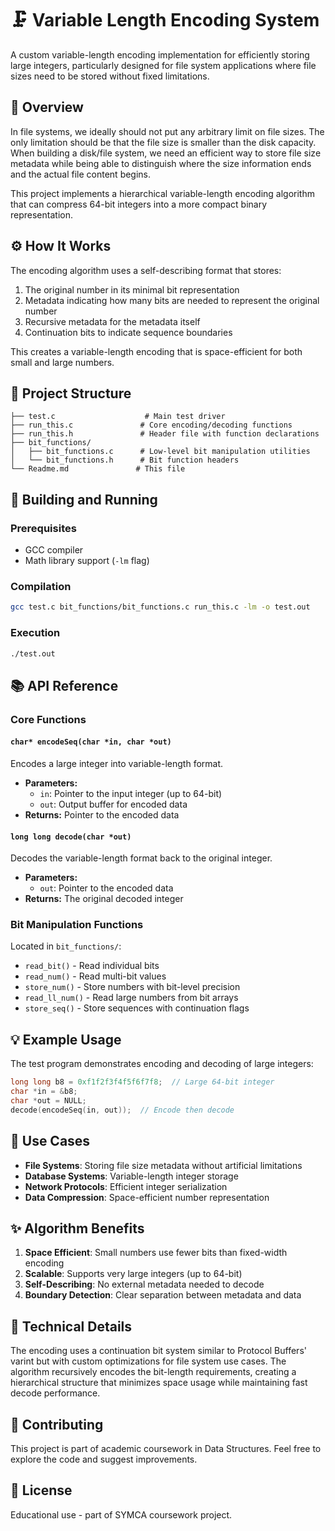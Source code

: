 # 🗜️ Variable Length Encoding System

A custom variable-length encoding implementation for efficiently storing large integers, particularly designed for file system applications where file sizes need to be stored without fixed limitations.

## 📖 Overview

In file systems, we ideally should not put any arbitrary limit on file sizes. The only limitation should be that the file size is smaller than the disk capacity. When building a disk/file system, we need an efficient way to store file size metadata while being able to distinguish where the size information ends and the actual file content begins.

This project implements a hierarchical variable-length encoding algorithm that can compress 64-bit integers into a more compact binary representation.

## ⚙️ How It Works

The encoding algorithm uses a self-describing format that stores:
1. The original number in its minimal bit representation
2. Metadata indicating how many bits are needed to represent the original number
3. Recursive metadata for the metadata itself
4. Continuation bits to indicate sequence boundaries

This creates a variable-length encoding that is space-efficient for both small and large numbers.

## 📁 Project Structure

```
├── test.c                    # Main test driver
├── run_this.c               # Core encoding/decoding functions
├── run_this.h               # Header file with function declarations
├── bit_functions/
│   ├── bit_functions.c      # Low-level bit manipulation utilities
│   └── bit_functions.h      # Bit function headers
└── Readme.md               # This file
```

## 🔨 Building and Running

### Prerequisites
- GCC compiler
- Math library support (`-lm` flag)

### Compilation
```bash
gcc test.c bit_functions/bit_functions.c run_this.c -lm -o test.out
```

### Execution
```bash
./test.out
```

## 📚 API Reference

### Core Functions

#### `char* encodeSeq(char *in, char *out)`
Encodes a large integer into variable-length format.
- **Parameters:**
  - `in`: Pointer to the input integer (up to 64-bit)
  - `out`: Output buffer for encoded data
- **Returns:** Pointer to the encoded data

#### `long long decode(char *out)`
Decodes the variable-length format back to the original integer.
- **Parameters:**
  - `out`: Pointer to the encoded data
- **Returns:** The original decoded integer

### Bit Manipulation Functions
Located in `bit_functions/`:
- `read_bit()` - Read individual bits
- `read_num()` - Read multi-bit values
- `store_num()` - Store numbers with bit-level precision
- `read_ll_num()` - Read large numbers from bit arrays
- `store_seq()` - Store sequences with continuation flags

## 💡 Example Usage

The test program demonstrates encoding and decoding of large integers:

```c
long long b8 = 0xf1f2f3f4f5f6f7f8;  // Large 64-bit integer
char *in = &b8;
char *out = NULL;
decode(encodeSeq(in, out));  // Encode then decode
```

## 🎯 Use Cases

- **File Systems**: Storing file size metadata without artificial limitations
- **Database Systems**: Variable-length integer storage
- **Network Protocols**: Efficient integer serialization
- **Data Compression**: Space-efficient number representation

## ✨ Algorithm Benefits

1. **Space Efficient**: Small numbers use fewer bits than fixed-width encoding
2. **Scalable**: Supports very large integers (up to 64-bit)
3. **Self-Describing**: No external metadata needed to decode
4. **Boundary Detection**: Clear separation between metadata and data

## 🔧 Technical Details

The encoding uses a continuation bit system similar to Protocol Buffers' varint but with custom optimizations for file system use cases. The algorithm recursively encodes the bit-length requirements, creating a hierarchical structure that minimizes space usage while maintaining fast decode performance.

## 🤝 Contributing

This project is part of academic coursework in Data Structures. Feel free to explore the code and suggest improvements.

## 📄 License

Educational use - part of SYMCA coursework project.